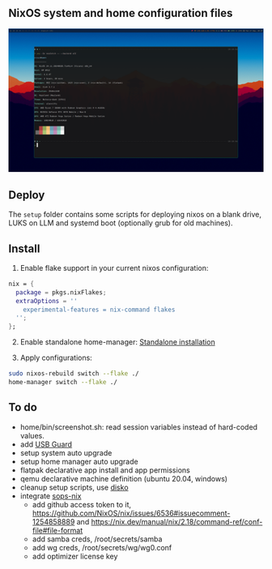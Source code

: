 ## NixOS system and home configuration files

![Dekstop](./preview.png?raw=true)

## Deploy

The `setup` folder contains some scripts for deploying nixos on a blank drive, LUKS on LLM and systemd boot (optionally grub for old machines).

## Install

1. Enable flake support in your current nixos configuration:

```nix
nix = {
  package = pkgs.nixFlakes;
  extraOptions = ''
    experimental-features = nix-command flakes
  '';
};
```

2. Enable standalone home-manager: [Standalone installation](https://nix-community.github.io/home-manager/index.xhtml#sec-install-standalone)

3. Apply configurations:

```sh
sudo nixos-rebuild switch --flake ./
home-manager switch --flake ./
```

## To do

- home/bin/screenshot.sh: read session variables instead of hard-coded values.
- add [USB Guard](https://usbguard.github.io/)
- setup system auto upgrade
- setup home manager auto upgrade
- flatpak declarative app install and app permissions
- qemu declarative machine definition (ubuntu 20.04, windows)
- cleanup setup scripts, use [disko](https://github.com/nix-community/disko)
- integrate [sops-nix](https://github.com/Mic92/sops-nix?tab=readme-ov-file#Flakes)
  - add github access token to it, https://github.com/NixOS/nix/issues/6536#issuecomment-1254858889 and https://nix.dev/manual/nix/2.18/command-ref/conf-file#file-format
  - add samba creds, /root/secrets/samba
  - add wg creds, /root/secrets/wg/wg0.conf
  - add optimizer license key
